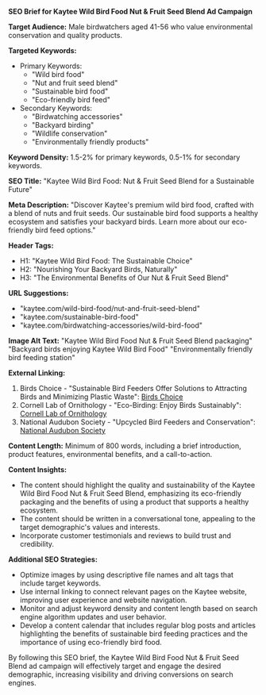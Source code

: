 **SEO Brief for Kaytee Wild Bird Food Nut & Fruit Seed Blend Ad Campaign**

**Target Audience:**
Male birdwatchers aged 41-56 who value environmental conservation and quality products.

**Targeted Keywords:**

* Primary Keywords:
  + "Wild bird food"
  + "Nut and fruit seed blend"
  + "Sustainable bird food"
  + "Eco-friendly bird feed"
* Secondary Keywords:
  + "Birdwatching accessories"
  + "Backyard birding"
  + "Wildlife conservation"
  + "Environmentally friendly products"

**Keyword Density:**
1.5-2% for primary keywords, 0.5-1% for secondary keywords.

**SEO Title:**
"Kaytee Wild Bird Food: Nut & Fruit Seed Blend for a Sustainable Future"

**Meta Description:**
"Discover Kaytee's premium wild bird food, crafted with a blend of nuts and fruit seeds. Our sustainable bird food supports a healthy ecosystem and satisfies your backyard birds. Learn more about our eco-friendly bird feed options."

**Header Tags:**

* H1: "Kaytee Wild Bird Food: The Sustainable Choice"
* H2: "Nourishing Your Backyard Birds, Naturally"
* H3: "The Environmental Benefits of Our Nut & Fruit Seed Blend"

**URL Suggestions:**

* "kaytee.com/wild-bird-food/nut-and-fruit-seed-blend"
* "kaytee.com/sustainable-bird-food"
* "kaytee.com/birdwatching-accessories/wild-bird-food"

**Image Alt Text:**
"Kaytee Wild Bird Food Nut & Fruit Seed Blend packaging"
"Backyard birds enjoying Kaytee Wild Bird Food"
"Environmentally friendly bird feeding station"

**External Linking:**
1. Birds Choice - "Sustainable Bird Feeders Offer Solutions to Attracting Birds and Minimizing Plastic Waste": [Birds Choice](https://birdschoice.com/blogs/news/sustainable-bird-feeders-offer-solutions-to-attracting-birds-and-minimizing-plastic-waste)
2. Cornell Lab of Ornithology - "Eco-Birding: Enjoy Birds Sustainably": [Cornell Lab of Ornithology](https://www.bird.bot/post/eco-birding-enjoy-birds-sustainably)
3. National Audubon Society - "Upcycled Bird Feeders and Conservation": [National Audubon Society](https://renewrethink.com/upcycled-bird-feeder/)

**Content Length:**
Minimum of 800 words, including a brief introduction, product features, environmental benefits, and a call-to-action.

**Content Insights:**

* The content should highlight the quality and sustainability of the Kaytee Wild Bird Food Nut & Fruit Seed Blend, emphasizing its eco-friendly packaging and the benefits of using a product that supports a healthy ecosystem.
* The content should be written in a conversational tone, appealing to the target demographic's values and interests.
* Incorporate customer testimonials and reviews to build trust and credibility.

**Additional SEO Strategies:**

* Optimize images by using descriptive file names and alt tags that include target keywords.
* Use internal linking to connect relevant pages on the Kaytee website, improving user experience and website navigation.
* Monitor and adjust keyword density and content length based on search engine algorithm updates and user behavior.
* Develop a content calendar that includes regular blog posts and articles highlighting the benefits of sustainable bird feeding practices and the importance of using eco-friendly bird food.

By following this SEO brief, the Kaytee Wild Bird Food Nut & Fruit Seed Blend ad campaign will effectively target and engage the desired demographic, increasing visibility and driving conversions on search engines.